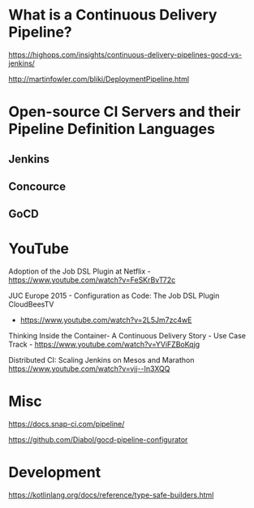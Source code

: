 # What is a Continuous Delivery Pipeline?

https://highops.com/insights/continuous-delivery-pipelines-gocd-vs-jenkins/

http://martinfowler.com/bliki/DeploymentPipeline.html

# Open-source CI Servers and their Pipeline Definition Languages

## Jenkins

## Concource

## GoCD


# YouTube

Adoption of the Job DSL Plugin at Netflix - https://www.youtube.com/watch?v=FeSKrBvT72c

JUC Europe 2015 - Configuration as Code: The Job DSL Plugin
CloudBeesTV
 - https://www.youtube.com/watch?v=2L5Jm7zc4wE

Thinking Inside the Container- A Continuous Delivery Story - Use Case Track -  https://www.youtube.com/watch?v=YViFZBoKqjg

Distributed CI: Scaling Jenkins on Mesos and Marathon https://www.youtube.com/watch?v=vjj--In3XQQ

# Misc

https://docs.snap-ci.com/pipeline/

https://github.com/Diabol/gocd-pipeline-configurator

# Development

https://kotlinlang.org/docs/reference/type-safe-builders.html